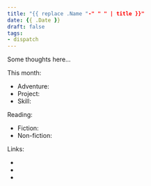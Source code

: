 ```yaml
---
title: "{{ replace .Name "-" " " | title }}"
date: {{ .Date }}
draft: false
tags:
- dispatch
---
```


Some thoughts here...

<!--more-->

This month:

* Adventure:
* Project:
* Skill:

Reading:

* Fiction:
* Non-fiction:

Links:

*
*
*

